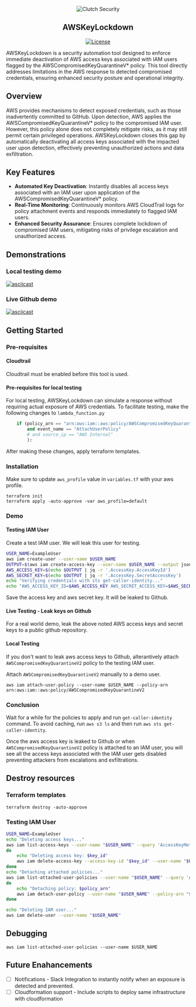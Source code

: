 <p align="center">
  <picture>
    <source media="(prefers-color-scheme: light)" srcset="https://github.com/user-attachments/assets/803aaa10-e82d-415d-b00d-1f2076854ce3">
    <source media="(prefers-color-scheme: dark)" srcset="https://github.com/user-attachments/assets/e8cbf94f-c1a2-4c11-84fb-ab5dd4614834">
    <img alt="Clutch Security" src="https://github.com/user-attachments/assets/803aaa10-e82d-415d-b00d-1f2076854ce3">
  </picture>
  <h2 align="center">AWSKeyLockdown</h2>
</p>

<div align="center">

[![License](https://img.shields.io/badge/license-GPL--3.0-brightgreen)](/LICENSE)

</div>

AWSKeyLockdown is a security automation tool designed to enforce immediate deactivation of AWS access keys associated with IAM users flagged by the AWSCompromisedKeyQuarantineV* policy. This tool directly addresses limitations in the AWS response to detected compromised credentials, ensuring enhanced security posture and operational integrity.

## Overview

AWS provides mechanisms to detect exposed credentials, such as those inadvertently committed to GitHub. Upon detection, AWS applies the AWSCompromisedKeyQuarantineV* policy to the compromised IAM user. However, this policy alone does not completely mitigate risks, as it may still permit certain privileged operations. AWSKeyLockdown closes this gap by automatically deactivating all access keys associated with the impacted user upon detection, effectively preventing unauthorized actions and data exfiltration.

## Key Features

- **Automated Key Deactivation**: Instantly disables all access keys associated with an IAM user upon application of the AWSCompromisedKeyQuarantineV* policy.
- **Real-Time Monitoring**: Continuously monitors AWS CloudTrail logs for policy attachment events and responds immediately to flagged IAM users.
- **Enhanced Security Assurance**: Ensures complete lockdown of compromised IAM users, mitigating risks of privilege escalation and unauthorized access.

## Demonstrations

### Local testing demo

[![asciicast](https://asciinema.org/a/98c4Elti9Hh3EhVnhEuRI9rAI.svg)](https://asciinema.org/a/98c4Elti9Hh3EhVnhEuRI9rAI)

### Live Github demo

[![asciicast](https://asciinema.org/a/1nFQqFeZorThuzGId3On3HGyE.svg)](https://asciinema.org/a/1nFQqFeZorThuzGId3On3HGyE)

## Getting Started

### Pre-requisites

#### Cloudtrail

Cloudtrail must be enabled before this tool is used.

#### Pre-requisites for local testing

For local testing, AWSKeyLockdown can simulate a response without requiring actual exposure of AWS credentials. To facilitate testing, make the following changes to `lambda_function.py`

```python
    if (policy_arn == "arn:aws:iam::aws:policy/AWSCompromisedKeyQuarantineV2" ...
        and event_name == "AttachUserPolicy"
        # and source_ip == "AWS Internal"
        ):
```

After making these changes, apply terraform templates.

### Installation

Make sure to update `aws_profile` value in `variables.tf` with your aws profile.

```
terraform init
terraform apply -auto-approve -var aws_profile=default
```

### Demo

#### Testing IAM User

Create a test IAM user. We will leak this user for testing.

```bash
USER_NAME=ExampleUser
aws iam create-user --user-name $USER_NAME
OUTPUT=$(aws iam create-access-key --user-name $USER_NAME --output json)
AWS_ACCESS_KEY=$(echo $OUTPUT | jq -r '.AccessKey.AccessKeyId')
AWS_SECRET_KEY=$(echo $OUTPUT | jq -r '.AccessKey.SecretAccessKey')
echo "Verifying credentials with sts get-caller-identity..."
echo "AWS_ACCESS_KEY_ID=$AWS_ACCESS_KEY AWS_SECRET_ACCESS_KEY=$AWS_SECRET_KEY aws sts get-caller-identity"
```

Save the access key and aws secret key. It will be leaked to Github.

#### Live Testing - Leak keys on Github

For a real world demo, leak the above noted AWS access keys and secret keys to a public github repository.

#### Local Testing

If you don't want to leak aws access keys to Github, alterantively attach `AWSCompromisedKeyQuarantineV2` policy to the testing IAM user.

Attach `AWSCompromisedKeyQuarantineV2` manually to a demo user.

```
aws iam attach-user-policy --user-name $USER_NAME --policy-arn arn:aws:iam::aws:policy/AWSCompromisedKeyQuarantineV2
```

### Conclusion

Wait for a while for the policies to apply and run `get-caller-identity` command. To avoid caching, run `aws s3 ls` and then run `aws sts get-caller-identity`.

Once the aws access key is leaked to Github or when `AWSCompromisedKeyQuarantineV2` policy is attached to an IAM user, you will see all the access keys associated with the IAM user gets disabled preventing attackers from escalations and exfiltrations.

## Destroy resources

### Terraform templates

```
terraform destroy -auto-approve
```

### Testing IAM User

```bash
USER_NAME=ExampleUser
echo "Deleting access keys..."
aws iam list-access-keys --user-name "$USER_NAME" --query 'AccessKeyMetadata[*].AccessKeyId' --output text | while read -r key_id
do
    echo "Deleting access key: $key_id"
    aws iam delete-access-key --access-key-id "$key_id" --user-name "$USER_NAME"
done
echo "Detaching attached policies..."
aws iam list-attached-user-policies --user-name "$USER_NAME" --query 'AttachedPolicies[*].PolicyArn' --output text | while read -r policy_arn
do
    echo "Detaching policy: $policy_arn"
    aws iam detach-user-policy --user-name "$USER_NAME" --policy-arn "$policy_arn"
done

echo "Deleting IAM user..."
aws iam delete-user --user-name "$USER_NAME"
```

## Debugging

```
aws iam list-attached-user-policies --user-name $USER_NAME
```

## Future Enahancements

- [ ] Notifications - Slack Integration to instantly notify when an exposure is detected and prevented.
- [ ] Cloudformation support - Include scripts to deploy same infrastructure with cloudformation
